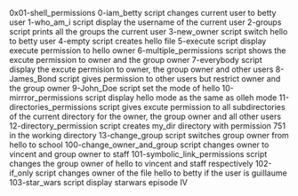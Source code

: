 0x01-shell_permissions
0-iam_betty script changes current user to betty user
 1-who_am_i script display the username of the current user 
2-groups script prints all the groups the current user 3-new_owner script switch hello to betty user 4-empty script creates hello file 5-execute script display execute permission to hello owner 6-multiple_permissions script shows the excute permission to owner and the group owner 7-everybody script display the excute permision to owner, the group owner and other users 8-James_Bond script gives permission to other users but restrict owner and the group owner 9-John_Doe script set the mode of hello 10-mirrror_permissions script display hello mode as the same as olleh mode 11-directories_permissions script gives excute permission to all subdirectories of the current directory for the owner, the group owner and all other users 12-directory_permission script creates my_dir directory with permission 751 in the working directory 13-change_group script switches group owner from hello to school 100-change_owner_and_group script changes owner to vincent and group owner to staff 101-symbolic_link_permissions script changes the group owner of hello to vincent and staff respectively 
102-if_only script changes owner of the file hello to betty if the user is guillaume 103-star_wars script display starwars episode IV
